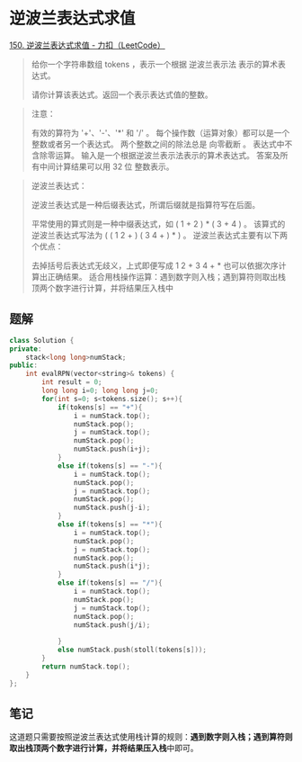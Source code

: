 # 逆波兰表达式求值

[150. 逆波兰表达式求值 - 力扣（LeetCode）](https://leetcode.cn/problems/evaluate-reverse-polish-notation/)

> 给你一个字符串数组 tokens ，表示一个根据 逆波兰表示法 表示的算术表达式。
>
> 请你计算该表达式。返回一个表示表达式值的整数。

> 注意：
>
> 有效的算符为 '+'、'-'、'*' 和 '/' 。
> 每个操作数（运算对象）都可以是一个整数或者另一个表达式。
> 两个整数之间的除法总是 向零截断 。
> 表达式中不含除零运算。
> 输入是一个根据逆波兰表示法表示的算术表达式。
> 答案及所有中间计算结果可以用 32 位 整数表示。

> 逆波兰表达式：
>
> 逆波兰表达式是一种后缀表达式，所谓后缀就是指算符写在后面。
>
> 平常使用的算式则是一种中缀表达式，如 ( 1 + 2 ) * ( 3 + 4 ) 。
> 该算式的逆波兰表达式写法为 ( ( 1 2 + ) ( 3 4 + ) * ) 。
> 逆波兰表达式主要有以下两个优点：
>
> 去掉括号后表达式无歧义，上式即便写成 1 2 + 3 4 + * 也可以依据次序计算出正确结果。
> 适合用栈操作运算：遇到数字则入栈；遇到算符则取出栈顶两个数字进行计算，并将结果压入栈中

## 题解

```c++
class Solution {
private:
    stack<long long>numStack;
public:
    int evalRPN(vector<string>& tokens) {
        int result = 0;
        long long i=0; long long j=0;
        for(int s=0; s<tokens.size(); s++){
            if(tokens[s] == "+"){
                i = numStack.top();
                numStack.pop();
                j = numStack.top();
                numStack.pop();
                numStack.push(i+j);
            }
            else if(tokens[s] == "-"){
                i = numStack.top();
                numStack.pop();
                j = numStack.top();
                numStack.pop();
                numStack.push(j-i);
            }
            else if(tokens[s] == "*"){
                i = numStack.top();
                numStack.pop();
                j = numStack.top();
                numStack.pop();
                numStack.push(i*j);
            }
            else if(tokens[s] == "/"){
                i = numStack.top();
                numStack.pop();
                j = numStack.top();
                numStack.pop();
                numStack.push(j/i);
                
            }
            else numStack.push(stoll(tokens[s]));
        }
        return numStack.top();
    }
};
```

## 笔记

这道题只需要按照逆波兰表达式使用栈计算的规则：**遇到数字则入栈；遇到算符则取出栈顶两个数字进行计算，并将结果压入栈**中即可。